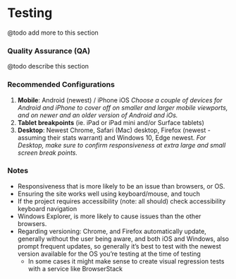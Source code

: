 # Testing

@todo add more to this section

### Quality Assurance \(QA\)

@todo describe this section

### Recommended Configurations

1. **Mobile**: Android \(newest\) / iPhone  iOS _Choose a couple of devices for Android and iPhone to cover off on smaller and larger mobile viewports,  and on newer and an older version of Android and iOs._
2. **Tablet breakpoints** \(ie. iPad or iPad mini and/or Surface tablets\)
3. **Desktop**: Newest Chrome, Safari \(Mac\) desktop, Firefox \(newest -assuming their stats warrant\) and Windows 10, Edge newest. _For Desktop, make sure to confirm responsiveness at extra large and small screen break points._

### Notes

* Responsiveness that is more likely to be an issue than browsers, or OS. 
* Ensuring the site works well using keyboard/mouse, and touch
* If the project requires accessibility \(note: all should\) check accessibility keyboard navigation
* Windows Explorer, is more likely to cause issues than the other browsers.
* Regarding versioning: Chrome, and Firefox automatically update, generally without the user being aware, and both iOS and Windows, also prompt frequent updates, so generally it’s best to test with the newest version available for the OS you’re testing at the time of testing
  * In some cases it might make sense to create visual regression tests with a service like BrowserStack

